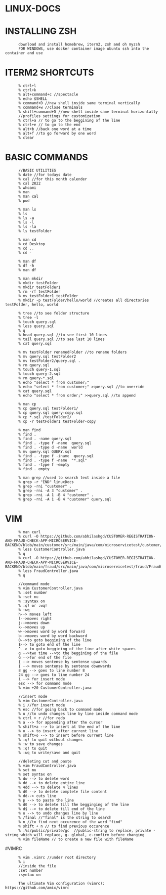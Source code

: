 # LINUX-DOCS

# INSTALLING ZSH
          
          download and install homebrew, iterm2, zsh and oh myzsh
          FOR WINDOWS, use docker container image ubuntu ssh into the container and use
          
          
# ITERM2 SHORTCUTS

          % ctrl+l
          % ctrl+k
          % alt+command+c //spectacle
          % echo $SHELL
          % command+D //new shell inside same terminal vertically
          % command+w //close terminals
          % shift+command+D //new shell inside same terminal horizontally
          //profiles settings for customization
          % ctrl+a // to go to the beggining of the line
          % ctrl+e // to go to the end
          % alt+b //back one word at a time
          % alt+f //to go forward by one word
          % clear
          
          
# BASIC COMMANDS
          
          //BASIC UTILITIES
          % date //for todays date
          % cal //for this month calender
          % cal 2022
          % whoami
          % man
          % man cal
          % pwd
          
          % man ls
          % ls
          % ls -a
          % ls -l
          % ls -la
          % ls testFolder
          
          % man cd
          % cd Desktop
          % cd ..
          % cd -
          
          % man df
          % df -h
          % man df
          
          % man mkdir
          % mkdir testFolder
          % mkdir testFolder1
          % rm -rf testFolder
          % mv testFolder1 testFolder
          % mkdir -p testFolder/hello/world //creates all directories  testFolder, hello, world
          
          % tree //to see folder structure
          % tree -l
          % touch query.sql
          % less query.sql
          % q
          % head query.sql //to see first 10 lines
          % tail query.sql //to see last 10 lines
          % cat query.sql
          
          % mv testFolder renamedFolder //to rename folders
          % mv query.sql testFolder2
          % mv testFolder2/query.sql .
          % rm query.sql
          % touch query-1.sql
          % touch query-2.sql
          % rm query-*.sql
          % echo "select * from customer;"
          % echo "select * from customer;" >query.sql //to override
          % cat query.sql
          % echo "select * from order;" >>query.sql //to append
          
          % man cp
          % cp query.sql testFolder1/
          % cp query.sql query-copy.sql
          % cp *.sql /testFolder2/
          % cp -r testFolder1 testFolder-copy
          
          % man find
          % find .
          % find . -name query.sql
          % find . -type f -name  query.sql
          % find . -type d -name  world
          % mv query.sql QUERY.sql
          % find . -type f -iname  query.sql
          % find . -type f -name  "*.sql"
          % find . -type f -empty
          % find . empty
          
          % man grep //used to search text inside a file
          % grep -r "END" linuxDocs
          % grep -rni "customer" .
          % grep -rni -A 3 "customer" .
          % grep -rni -A 1 -B 4 "customer" .
          % grep -rni -A 1 -B 4 "customer" query.sql
          
          
# VIM
          % man curl
          % curl -O https://github.com/abhilashgd/CUSTOMER-REGISTRATION-AND-FRAUD-CHECK-APP-MICROSERVICE-BACKEND/blob/main/customer/src/main/java/com/microservicetest/customer/CustomerController.java
          % less CustomerController.java
          % q
          % curl -O https://github.com/abhilashgd/CUSTOMER-REGISTRATION-AND-FRAUD-CHECK-APP-MICROSERVICE-BACKEND/blob/main/fraud/src/main/java/com/microservicetest/fraud/FraudController.java
          % less FraudController.java
          % q
          
          //command mode
          % vim CustomerController.java
          % :set number
          % :set nu
          % :syntax on
          % :q! or :wq!
          % :wq
          h--> moves left 
          l-->moves right
          j-->moves down
          k-->moves up
          w-->moves word by word forward
          b-->moves word by word backward
          0-->to goto beggining of the line
          $--> to goto end of the line
          ^--> to goto beggining of the line after white spaces
          g -->two time -->to the beggining of the file
          G -->for end of the file
          { --> moves sentense by sentense upwards
          { --> moves sentense by sentense downwards
          8 gg --> goes to line number 8
          24 gg --> goes to line number 24
          i --> for insert mode
          esc --> for command mode
          % vim +20 CustomerController.java
          
          //insert mode
          % vim CustomerController.java
          % i //for insert mode
          % esc //for going back to command mode
          % u //to undo changes line by line inside command mode
          % ctrl + r //for redo
          % a --> for appending after the cursor 
          % shift+a --> to insert at the end of the line
          % o --> to insert after current line
          % shift+o --> to insert before current line
          % :q! to quit without changes
          % :w to save changes
          % :q! to quit
          % :wq to write/save and quit
          
          //deleting cut and paste
          % vim FraudController.java
          % set nu
          % set syntax on
          % dw --> to delete word
          % dd --> to delete entire line
          % 4dd --> to delete 4 lines
          % dG --> to delete complete file content
          % dd--> cuts line
          % p --> to paste the line
          % d0 --> to delete till the begginging of the line
          % d$ --> to delete till end of the line
          % u --> to undo changes line by line
          % /final //"final" is the string to search
          % n //to find next occurence of the word "find"
          % shift + n // to find previous occurence
          % :%s/public/private/gc  //public-string to replace, private - string which will replace, g- global, c-confirm before changing
          % vim fileName // to create a new file with fileName
          
#VIMRC
          
          % vim .vimrc //under root directory
          % i
          //inside the file
          :set number
          :syntax on
          
          The ultimate Vim configuration (vimrc): https://github.com/amix/vimrc
        
          
          
          
          
          
          
          

